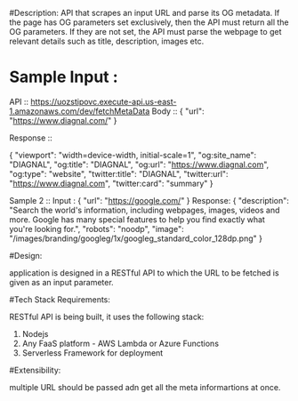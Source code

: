 #Description:
API that scrapes an input URL and parse its OG metadata. If the page has OG parameters set exclusively, then the API must return all the OG parameters. If
they are not set, the API must parse the webpage to get relevant details such as title, description, images etc.

# Sample Input :

API :: https://uozstipovc.execute-api.us-east-1.amazonaws.com/dev/fetchMetaData
Body ::
{
"url": "https://www.diagnal.com/"
}

Response :: 

{
    "viewport": "width=device-width, initial-scale=1",
    "og:site_name": "DIAGNAL",
    "og:title": "DIAGNAL",
    "og:url": "https://www.diagnal.com",
    "og:type": "website",
    "twitter:title": "DIAGNAL",
    "twitter:url": "https://www.diagnal.com",
    "twitter:card": "summary"
}

Sample 2 ::
Input :
{
"url": "https://google.com/"
}
Response:
{
    "description": "Search the world's information, including webpages, images, videos and more. Google has many special features to help you find exactly what you're looking for.",
    "robots": "noodp",
    "image": "/images/branding/googleg/1x/googleg_standard_color_128dp.png"
}



#Design:

application is designed in a RESTful API to which the URL to be fetched is given as an input parameter.

#Tech Stack Requirements:

RESTful API is being built, it uses the following stack:

1. Nodejs
2. Any FaaS platform - AWS Lambda or Azure Functions
3. Serverless Framework for deployment

#Extensibility:

multiple URL should be passed adn get all the meta informartions at once.